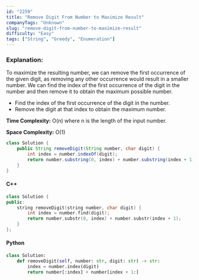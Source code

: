 ```yaml
---
id: "2259"
title: "Remove Digit From Number to Maximize Result"
companyTags: "Unknown"
slug: "remove-digit-from-number-to-maximize-result"
difficulty: "Easy"
tags: ["String", "Greedy", "Enumeration"]
---
```


### Explanation:
To maximize the resulting number, we can remove the first occurrence of the given digit, as removing any other occurrence would result in a smaller number. We can find the index of the first occurrence of the digit in the number and then remove it to obtain the maximum possible number.

- Find the index of the first occurrence of the digit in the number.
- Remove the digit at that index to obtain the maximum number.

**Time Complexity:** O(n) where n is the length of the input number.

**Space Complexity:** O(1)

```java
class Solution {
    public String removeDigit(String number, char digit) {
        int index = number.indexOf(digit);
        return number.substring(0, index) + number.substring(index + 1);
    }
}
```

#### C++
```cpp
class Solution {
public:
    string removeDigit(string number, char digit) {
        int index = number.find(digit);
        return number.substr(0, index) + number.substr(index + 1);
    }
};
```

#### Python
```python
class Solution:
    def removeDigit(self, number: str, digit: str) -> str:
        index = number.index(digit)
        return number[:index] + number[index + 1:]
```
